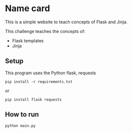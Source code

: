 # Name card

This is a simple website to teach concepts of Flask and Jinja.


This challenge teaches the concepts of:

 - Flask templates
 - Jinja

## Setup

This program uses the Python flask, requests

```
pip install -r requirements.txt
```
or

```
pip install flask requests
```
## How to run

```
python main.py
```